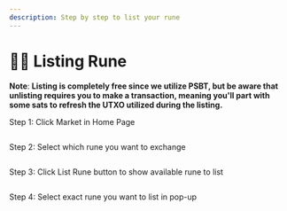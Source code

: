 ```yaml
---
description: Step by step to list your rune
---
```


# 🏊‍♂️ Listing Rune

**Note**: **Listing is completely free since we utilize PSBT, but be aware that unlisting requires you to make a transaction, meaning you'll part with some sats to refresh the UTXO utilized during the listing.**

Step 1: Click Market in Home Page

<figure><img src="../.gitbook/assets/image.png" alt=""><figcaption></figcaption></figure>

Step 2:  Select which rune you want to exchange

<figure><img src="../.gitbook/assets/image (1).png" alt=""><figcaption></figcaption></figure>

Step 3: Click List Rune button to show available rune to list

<figure><img src="../.gitbook/assets/image (2).png" alt=""><figcaption></figcaption></figure>

Step 4: Select exact rune you want to list in pop-up

<figure><img src="../.gitbook/assets/image (3).png" alt=""><figcaption></figcaption></figure>
